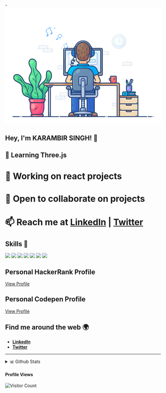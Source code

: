 -![gif](coder2.gif)

## **Hey, I'm KARAMBIR SINGH!** 👋

## 🌱 Learning Three.js
# 🔭 Working on react projects
#  👯 Open to collaborate on projects
# 📫 Reach me at  [**LinkedIn**](https://linkedin.com/in/karambir-singh-rathorekv) |   [**Twitter**](https://twitter.com/Rathore_kv2498)


## Skills 🚀

![](https://img.shields.io/badge/HTML5-E34F26?style=for-the-badge&logo=html5&logoColor=white)
![](https://img.shields.io/badge/CSS3-1572B6?style=for-the-badge&logo=css3&logoColor=white)
![](https://img.shields.io/badge/React-20232A?style=for-the-badge&logo=react&logoColor=61DAFB)
![](https://img.shields.io/badge/Styled%20Components-d06ebe?style=for-the-badge&logo=styled-components&logoColor=white)
![](https://img.shields.io/badge/JavaScript-F7DF1E?style=for-the-badge&logo=javascript&logoColor=black)
![](https://img.shields.io/badge/Node.js-43853D?style=for-the-badge&logo=node.js&logoColor=white)
![](https://img.shields.io/badge/Express.js-404D59?style=for-the-badge)




## Personal HackerRank Profile
[View Profile](https://www.hackerrank.com/mind_rollingks)


## Personal Codepen Profile
[View Profile](https://codepen.io/rathore-kv)

## Find me around the web 🌍

- [**LinkedIn**](https://www.linkedin.com/in/karambir-singh-rathorekv)
-  [**Twitter**](https://twitter.com/Rathore_kv2498)

********

  
<details>
  <summary>📊 Github Stats</summary>

  <p align="center"> <img src="https://github-readme-stats.vercel.app/api?username=rathore-kv&show_icons=true&theme=gotham" alt="KV's Stats" /> 

</details>

  #### Profile Views
  
![Visitor Count](https://profile-counter.glitch.me/{rathore-kv}/count.svg) 

<!---
rathore-kv/rathore-kv is a ✨ special ✨ repository because its `README.md` (this file) appears on your GitHub profile.
You can click the Preview link to take a look at your changes.
--->
